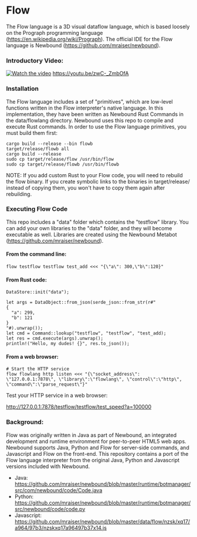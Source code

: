 # Flow

The Flow language is a 3D visual dataflow language, which is based loosely on the Prograph programming language 
(https://en.wikipedia.org/wiki/Prograph). The official IDE for the Flow language is Newbound 
(https://github.com/mraiser/newbound). 
### Introductory Video:
[![Watch the video](https://img.youtube.com/vi/j7S5__ObWis/maxresdefault.jpg)](https://youtu.be/zwC-_ZmbOfA)
https://youtu.be/zwC-_ZmbOfA

### Installation
The Flow language includes a set of "primitives", which are low-level functions written in the Flow 
interpreter's native language. In this implementation, they have been written as Newbound Rust Commands
in the data/flowlang directory. 
Newbound uses this repo to compile and execute Rust commands. In order to use the Flow language primitives,
you must build them first:

    cargo build --release --bin flowb
    target/release/flowb all
    cargo build --release
    sudo cp target/release/flow /usr/bin/flow
    sudo cp target/release/flowb /usr/bin/flowb

NOTE: If you add custom Rust to your Flow code, you will need to rebuild the flow binary. If you create symbolic 
links to the binaries in target/release/ instead of copying them, you won't have to copy
them again after rebuilding.

### Executing Flow Code
This repo includes a "data" folder which contains the "testflow" library. You can add your own libraries to the "data" 
folder, and they will become executable as well. Libraries are created using the Newbound Metabot 
(https://github.com/mraiser/newbound).

#### From the command line:
    flow testflow testflow test_add <<< "{\"a\": 300,\"b\":120}"

#### From Rust code:
    DataStore::init("data");

    let args = DataObject::from_json(serde_json::from_str(r#"
    {
      "a": 299,
      "b": 121
    }
    "#).unwrap());
    let cmd = Command::lookup("testflow", "testflow", "test_add);
    let res = cmd.execute(args).unwrap();
    println!("Hello, my dudes! {}", res.to_json());

#### From a web browser:
    # Start the HTTP service
    flow flowlang http listen <<< "{\"socket_address\": \"127.0.0.1:7878\", \"library\":\"flowlang\", \"control\":\"http\", \"command\":\"parse_request\"}"
Test your HTTP service in a web browser:
    
http://127.0.0.1:7878/testflow/testflow/test_speed?a=100000

### Background:
Flow was originally written in Java as part of Newbound, an integrated
development and runtime environment for peer-to-peer HTML5 web apps. Newbound supports Java, Python and Flow for
server-side commands, and Javascript and Flow on the front-end. This repository contains a port of the Flow language
interpreter from the original Java, Python and Javascript versions included with Newbound.

- Java: https://github.com/mraiser/newbound/blob/master/runtime/botmanager/src/com/newbound/code/Code.java
- Python: https://github.com/mraiser/newbound/blob/master/runtime/botmanager/src/newbound/code/code.py
- Javascript: https://github.com/mraiser/newbound/blob/master/data/flow/nzsk/xq17/a964/97b3/nzskxq17a96497b37x14.js
